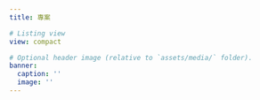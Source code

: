 ```yaml
---
title: 專案

# Listing view
view: compact

# Optional header image (relative to `assets/media/` folder).
banner:
  caption: ''
  image: ''
---
```

